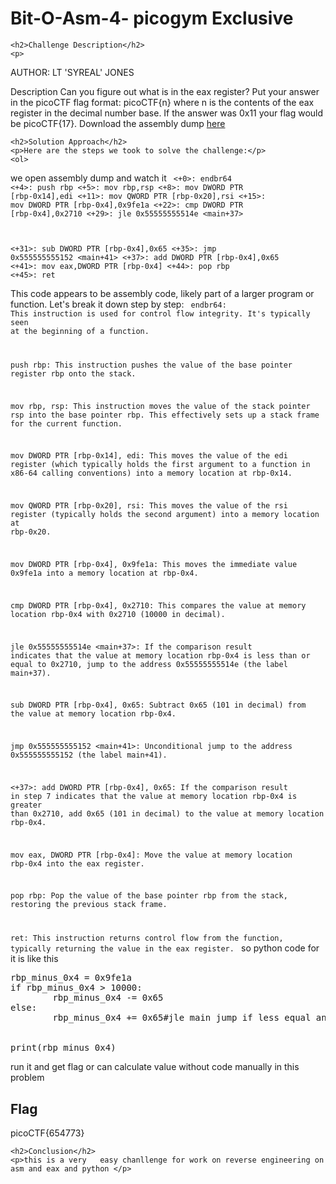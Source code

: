 <title>Bit-O-Asm-4- picogym Exclusive</title>

<!DOCTYPE html>
<html>

<body>
    <h1>Bit-O-Asm-4- picogym Exclusive</h1>

    <h2>Challenge Description</h2>
    <p> 
AUTHOR: LT 'SYREAL' JONES

Description
Can you figure out what is in the eax register? Put your answer in the picoCTF flag format: picoCTF{n} where n is the contents of the eax register in the decimal number base. If the answer was 0x11 your flag would be picoCTF{17}.
Download the assembly dump  <a href="https://artifacts.picoctf.net/c/511/disassembler-dump0_d.txt">here</a>
  
</p>

    <h2>Solution Approach</h2>
    <p>Here are the steps we took to solve the challenge:</p>
    <ol>
we open assembly dump and watch it
<code>
<+0>:     endbr64 
<+4>:     push   rbp
<+5>:     mov    rbp,rsp
<+8>:     mov    DWORD PTR [rbp-0x14],edi
<+11>:    mov    QWORD PTR [rbp-0x20],rsi
<+15>:    mov    DWORD PTR [rbp-0x4],0x9fe1a
<+22>:    cmp    DWORD PTR [rbp-0x4],0x2710
<+29>:    jle    0x55555555514e <main+37>
                        
<+31>:    sub    DWORD PTR [rbp-0x4],0x65
<+35>:    jmp    0x555555555152 <main+41>
<+37>:    add    DWORD PTR [rbp-0x4],0x65
<+41>:    mov    eax,DWORD PTR [rbp-0x4]
<+44>:    pop    rbp
<+45>:    ret
</code>

This code appears to be assembly code, likely part of a larger program or function. Let's break it down step by step:
<code>
endbr64: This instruction is used for control flow integrity. It's typically seen at the beginning of a function.

push rbp: This instruction pushes the value of the base pointer register rbp onto the stack.

mov rbp, rsp: This instruction moves the value of the stack pointer rsp into the base pointer rbp. This effectively sets up a stack frame for the current function.

mov DWORD PTR [rbp-0x14], edi: This moves the value of the edi register (which typically holds the first argument to a function in x86-64 calling conventions) into a memory location at rbp-0x14.

mov QWORD PTR [rbp-0x20], rsi: This moves the value of the rsi register (typically holds the second argument) into a memory location at rbp-0x20.

mov DWORD PTR [rbp-0x4], 0x9fe1a: This moves the immediate value 0x9fe1a into a memory location at rbp-0x4.

cmp DWORD PTR [rbp-0x4], 0x2710: This compares the value at memory location rbp-0x4 with 0x2710 (10000 in decimal).

jle 0x55555555514e <main+37>: If the comparison result indicates that the value at memory location rbp-0x4 is less than or equal to 0x2710, jump to the address 0x55555555514e (the label main+37).

sub DWORD PTR [rbp-0x4], 0x65: Subtract 0x65 (101 in decimal) from the value at memory location rbp-0x4.

jmp 0x555555555152 <main+41>: Unconditional jump to the address 0x555555555152 (the label main+41).

<+37>: add DWORD PTR [rbp-0x4], 0x65: If the comparison result in step 7 indicates that the value at memory location rbp-0x4 is greater than 0x2710, add 0x65 (101 in decimal) to the value at memory location rbp-0x4.

mov eax, DWORD PTR [rbp-0x4]: Move the value at memory location rbp-0x4 into the eax register.

pop rbp: Pop the value of the base pointer rbp from the stack, restoring the previous stack frame.

ret: This instruction returns control flow from the function, typically returning the value in the eax register.
</code>
so python code for it is like this
<pre>
rbp_minus_0x4 = 0x9fe1a
if rbp_minus_0x4 > 10000:
        rbp_minus_0x4 -= 0x65
else:
        rbp_minus_0x4 += 0x65#jle main jump if less equal and go here if less equal and previous if bigger


print(rbp_minus_0x4)
</pre>
run it and get flag or can calculate value without code manually in this problem
    </ol>
<br>
    <h2>Flag</h2>
    <p class="flag">picoCTF{654773}
</p>

    <h2>Conclusion</h2>
    <p>this is a very   easy chanllenge for work on reverse engineering on asm and eax and python </p>
</body>
</html>


